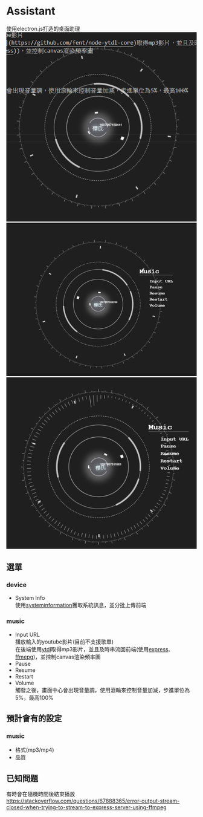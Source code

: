 # Assistant
使用electron.js打造的桌面助理<br>
<img src="./resource/1.png"><br>
<img src="./resource/2.png"><br>
<img src="./resource/3.png"><br>

## 選單
### device
- System Info<br>
    使用[systeminformation](https://github.com/sebhildebrandt/systeminformation)獲取系統訊息，並分批上傳前端

### music

- Input URL <br>
    播放輸入的youtube影片(目前不支援歌單)<br>
    在後端使用[ytdl](https://github.com/fent/node-ytdl-core)取得mp3影片，並且及時串流回前端(使用[express](https://github.com/<br>expressjs/express)、[ffmepg](https://ffmpeg.org/))，並控制canvas渲染頻率圖
- Pause
- Resume
- Restart
- Volume<br>
  觸發之後，畫面中心會出現音量調，使用滾輪來控制音量加減，步進單位為5%，最高100%
  

## 預計會有的設定
### music
- 格式(mp3/mp4)
- 品質

## 已知問題
有時會在隨機時間後結束播放<br>
https://stackoverflow.com/questions/67888365/error-output-stream-closed-when-trying-to-stream-to-express-server-using-ffmpeg